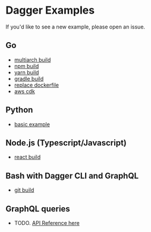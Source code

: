 # Dagger Examples

If you'd like to see a new example, please open an issue.

## Go

- [multiarch build](./go/multiarch-build/)
- [npm build](./go/npm-build/)
- [yarn build](./go/yarn-build/)
- [gradle build](./go/gradle-build/)
- [replace dockerfile](./go/replace-dockerfile/)
- [aws cdk](./go/aws-cdk/)

## Python

- [basic example](./python/basic-example/)

## Node.js (Typescript/Javascript)

- [react build](./nodejs/react-build/)

## Bash with Dagger CLI and GraphQL

- [git build](./bash/git-build/)

## GraphQL queries

- TODO. [API Reference here](https://docs.dagger.io/api)
